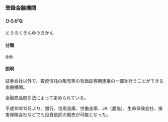 <div style="display:none;">

## [あ行](securities-terms?id=あ行)
## [か行](securities-terms?id=か行)
## [さ行](securities-terms?id=さ行)
## [た行](securities-terms?id=た行)

</div>

### 登録金融機関

#### ひらがな

とうろくきんゆうきかん

#### 分類

`金融`

#### 説明

証券会社以外で、投資信託の販売等の有価証券関連業の一部を行うことができる金融機関。
金融商品取引法によって定められている。
平成10年12月より、銀行、信用金庫、労働金庫、JA（農協）、生命保険会社、損害保険会社などでも投資信託の販売が可能となった。

<div style="display:none;">

## [な行](securities-terms?id=な行)
## [は行](securities-terms?id=は行)
## [ま行](securities-terms?id=ま行)
## [や行](securities-terms?id=や行)
## [ら行](securities-terms?id=ら行)
## [わ行](securities-terms?id=わ行)
## [英数字・記号](securities-terms?id=英数字・記号)

</div>

